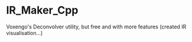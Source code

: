# IR_Maker_Cpp
 Voxengo's Deconvolver utility, but free and with more features (created IR visualisation...)
